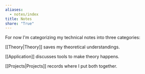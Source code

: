 ```yaml
---
aliases:
  - notes/index
title: Notes
share: "True"
---
```



For now I'm categorizing my technical notes into three categories:

[[Theory|Theory]] saves my theoretical understandings.

[[Application]] discusses tools to make theory happens.

[[Projects|Projects]] records where I put both together.
